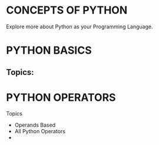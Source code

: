 # CONCEPTS OF PYTHON
Explore more about Python as your Programming Language.


# PYTHON BASICS
Topics:
- 

# PYTHON OPERATORS
Topics
- Operands Based
- All Python Operators
- 
